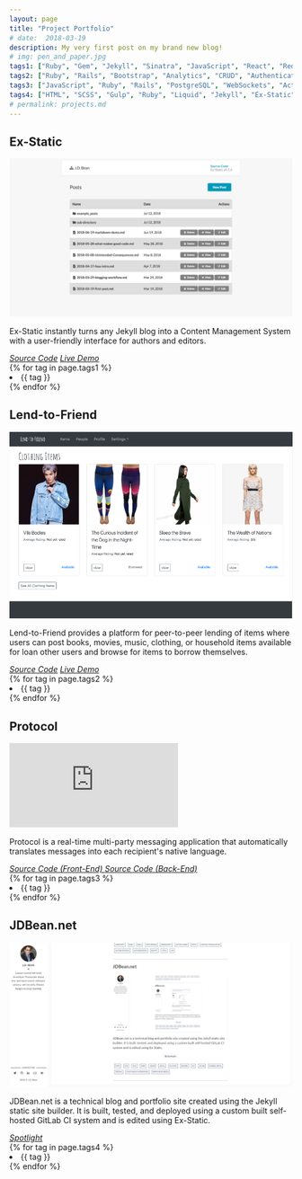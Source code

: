 ```yaml
---
layout: page
title: "Project Portfolio"
# date:  2018-03-19
description: My very first post on my brand new blog!
# img: pen_and_paper.jpg
tags1: ["Ruby", "Gem", "Jekyll", "Sinatra", "JavaScript", "React", "Redux", "Thunk", "Fetch", "WebSockets", "API", HTML, "SCSS", "Semantic UI", Self-hosted ]
tags2: ["Ruby", "Rails", "Bootstrap", "Analytics", "CRUD", "Authentication", "Authorization", "PostgreSQL", CSS, HTML, "Responsive Design",  "Heroku"]
tags3: ["JavaScript", "Ruby", "Rails", "PostgreSQL", "WebSockets", "Action Cable", "Fetch", "Google Translate API", "Authentication", "Authorization", "bcrypt", "HTML", "CSS"]
tags4: ["HTML", "SCSS", "Gulp", "Ruby", "Liquid", "Jekyll", "Ex-Static", "Docker", " Git", "GitLab", "Flexible-Jekyll", "Testing", "Continuous Integration", "Responsive Design"]
# permalink: projects.md
---
```



## Ex-Static

![Ex-Static](/assets/img/Ex-Static.png)

Ex-Static instantly turns any Jekyll blog into a Content Management System with a user-friendly interface for authors and editors.

<div class="project-footer">
  <div class="project-share">
    <a href="https://github.com/jdbean/Ex-Static" title="Source Code"  target="_blank"><i class="fa fa-github" aria-hidden="true"> Source Code</i></a>
    <a href="https://office.johannabearman.duckdns.org" title="Live Demo"  target="_blank"><i class="fa fa-desktop" aria-hidden="true"> Live Demo</i></a>
  </div>
  <div class="project-tag">
    <div class="tags">
      {% for tag in page.tags1 %}
        <li class="tag">
            {{ tag }}
        </li>
      {% endfor %}
    </div>
  </div>
</div>

## Lend-to-Friend

![Lend-to-Friend](/assets/img/Lend-to-Friend.png)


Lend-to-Friend provides a platform for peer-to-peer lending of items where users can post books, movies, music, clothing, or household items available for loan other users and browse for items to borrow themselves.


<div class="project-footer">
  <div class="project-share">
    <a href="https://github.com/jdbean/lend-to-friend" title="Source Code"  target="_blank"><i class="fa fa-github" aria-hidden="true"> Source Code</i></a>
    <a href="https://pacific-earth-11787.herokuapp.com" title="Live Demo"  target="_blank"><i class="fa fa-desktop" aria-hidden="true"> Live Demo</i></a>
  </div>
  <div class="project-tag">
    <div class="tags">
      {% for tag in page.tags2 %}
        <li class="tag">
            {{ tag }}
        </li>
      {% endfor %}
    </div>
  </div>
</div>

## Protocol

<div class="video-container">
  <iframe src="https://www.youtube.com/embed/vMI0HT0UjEM" frameborder="0" allowfullscreen></iframe>
</div>

Protocol is a real-time multi-party messaging application that automatically translates messages into each recipient's native language.

<div class="project-footer">
  <div class="project-share">
    <a href="https://github.com/jdbean/protocol-frontend" title="Front-End Source Code"  target="_blank"><i class="fa fa-github" aria-hidden="true"> Source Code (Front-End) </i></a>
    <a href="https://github.com/jdbean/protocol-backend" title="Back-End Source Code"  target="_blank"><i class="fa fa-github" aria-hidden="true"> Source Code (Back-End)</i></a>
  </div>
  <div class="project-tag">
    <div class="tags">
      {% for tag in page.tags3 %}
        <li class="tag">
            {{ tag }}
        </li>
      {% endfor %}
    </div>
  </div>
</div>

## JDBean.net

![JDBean.net](/assets/img/jdbean-net.png)

JDBean.net is a technical blog and portfolio site created using the Jekyll static site builder. It is built, tested, and deployed using a custom built self-hosted GitLab CI system and is edited using Ex-Static.

<div class="project-footer">
  <div class="project-share">
    <a href="/blogging-workflow/" title="Spotlight"  target="_blank"><i class="fa fa-search" aria-hidden="true"> Spotlight </i></a>
  </div>
  <div class="project-tag">
    <div class="tags">
      {% for tag in page.tags4 %}
        <li class="tag">
            {{ tag }}
        </li>
      {% endfor %}
    </div>
  </div>
</div>
